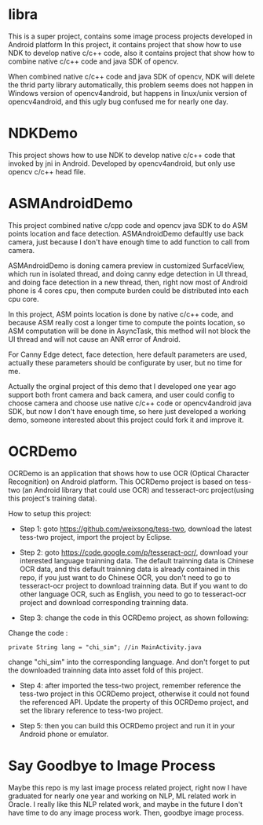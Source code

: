 # libra
This is a super project, contains some image process projects developed in Android platform
In this project, it contains project that show how to use NDK to develop native c/c++ code,
also it contains project that show how to combine native c/c++ code and java SDK of opencv.

When combined native c/c++ code and java SDK of opencv, NDK will delete the thrid party library automatically,
this problem seems does not happen in Windows version of opencv4android, but happens in linux/unix version of 
opencv4android, and this ugly bug confused me for nearly one day.

# NDKDemo
This project shows how to use NDK to develop native c/c++ code that invoked by jni in Android.
Developed by opencv4android, but only use opencv c/c++ head file.

# ASMAndroidDemo
This project combined native c/cpp code and opencv java SDK to do ASM points location and face detection.
ASMAndroidDemo defaultly use back camera, just because I don't have enough time to add function to call 
from camera.

ASMAndroidDemo is doning camera preview in customized SurfaceView, which run in isolated thread, and doing 
canny edge detection in UI thread, and doing face detection in a new thread, then, right now most of Android 
phone is 4 cores cpu, then compute burden could be distributed into each cpu core.

In this project, ASM points location is done by native c/c++ code, and because ASM really cost a longer time to 
compute the points location, so ASM computation will be done in AsyncTask, this method will not block the UI
thread and will not cause an ANR error of Android.

For Canny Edge detect, face detection, here default parameters are used, actually these parameters should be configurate
by user, but no time for me.

Actually the orginal project of this demo that I developed one year ago support both front camera and back camera,
and user could config to choose camera and choose use native c/c++ code or opencv4android java SDK, but now I don't
have enough time, so here just developed a working demo, someone interested about this project could fork it and 
improve it.


# OCRDemo
OCRDemo is an application that shows how to use OCR (Optical Character Recognition) on Android platform.
This OCRDemo project is based on tess-two (an Android library that could use OCR) and tesseract-orc project(using this project's training data).

How to setup this project:

* Step 1: goto https://github.com/weixsong/tess-two, download the latest tess-two project, import the project by Eclipse.

* Step 2: goto https://code.google.com/p/tesseract-ocr/, download your interested language trainning data.
The default trainning data is Chinese OCR data, and this default trainning data is already contained in this repo, if you just want to do Chinese OCR, you don't need to go to tesseract-ocr project to download trainning data. But if you want to do other language OCR, such as English, you need to go to tesseract-ocr project and download corresponding trainning data. 

* Step 3: change the code in this OCRDemo project, as shown following:

Change the code :

    private String lang = "chi_sim"; //in MainActivity.java

change "chi_sim" into the corresponding language.
And don't forget to put the downloaded trainning data into asset fold of this project.

* Step 4: after imported the tess-two project, remember reference the tess-two project in this OCRDemo project, otherwise it could not found the referenced API. 
Update the property of this OCRDemo project, and set the library reference to tess-two project.

* Step 5: then you can build this OCRDemo project and run it in your Android phone or emulator.

# Say Goodbye to Image Process
Maybe this repo is my last image process related project, right now I have graduated for nearly one year and working on NLP, ML related work in Oracle. I really like this NLP related work, and maybe in the future I don't have time to do any image process work. Then, goodbye image process.

